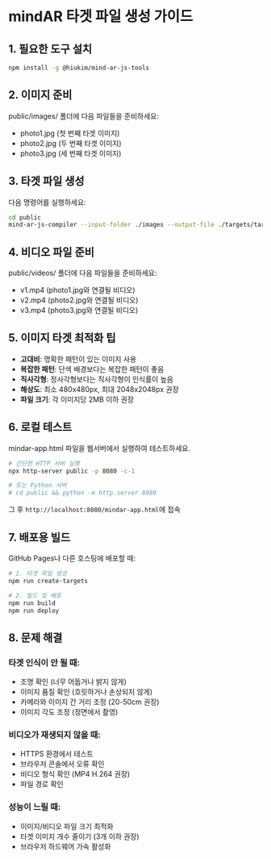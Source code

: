# mindAR 타겟 파일 생성 가이드

## 1. 필요한 도구 설치
```bash
npm install -g @hiukim/mind-ar-js-tools
```

## 2. 이미지 준비
public/images/ 폴더에 다음 파일들을 준비하세요:
- photo1.jpg (첫 번째 타겟 이미지)
- photo2.jpg (두 번째 타겟 이미지)  
- photo3.jpg (세 번째 타겟 이미지)

## 3. 타겟 파일 생성
다음 명령어를 실행하세요:

```bash
cd public
mind-ar-js-compiler --input-folder ./images --output-file ./targets/targets.mind
```

## 4. 비디오 파일 준비
public/videos/ 폴더에 다음 파일들을 준비하세요:
- v1.mp4 (photo1.jpg와 연결될 비디오)
- v2.mp4 (photo2.jpg와 연결될 비디오)
- v3.mp4 (photo3.jpg와 연결될 비디오)

## 5. 이미지 타겟 최적화 팁
- **고대비**: 명확한 패턴이 있는 이미지 사용
- **복잡한 패턴**: 단색 배경보다는 복잡한 패턴이 좋음
- **직사각형**: 정사각형보다는 직사각형이 인식률이 높음
- **해상도**: 최소 480x480px, 최대 2048x2048px 권장
- **파일 크기**: 각 이미지당 2MB 이하 권장

## 6. 로컬 테스트
mindar-app.html 파일을 웹서버에서 실행하여 테스트하세요.

```bash
# 간단한 HTTP 서버 실행
npx http-server public -p 8080 -c-1

# 또는 Python 서버
# cd public && python -m http.server 8080
```

그 후 `http://localhost:8080/mindar-app.html`에 접속

## 7. 배포용 빌드
GitHub Pages나 다른 호스팅에 배포할 때:

```bash
# 1. 타겟 파일 생성
npm run create-targets

# 2. 빌드 및 배포
npm run build
npm run deploy
```

## 8. 문제 해결

### 타겟 인식이 안 될 때:
- 조명 확인 (너무 어둡거나 밝지 않게)
- 이미지 품질 확인 (흐릿하거나 손상되지 않게)
- 카메라와 이미지 간 거리 조정 (20-50cm 권장)
- 이미지 각도 조정 (정면에서 촬영)

### 비디오가 재생되지 않을 때:
- HTTPS 환경에서 테스트
- 브라우저 콘솔에서 오류 확인
- 비디오 형식 확인 (MP4 H.264 권장)
- 파일 경로 확인

### 성능이 느릴 때:
- 이미지/비디오 파일 크기 최적화
- 타겟 이미지 개수 줄이기 (3개 이하 권장)
- 브라우저 하드웨어 가속 활성화 